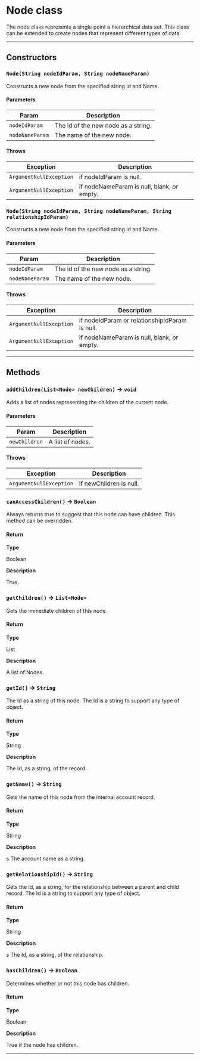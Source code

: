 # Node class

The node class represents a single point a hierarchical data set. This class can be extended to create nodes that represent different types of data.

---
## Constructors
### `Node(String nodeIdParam, String nodeNameParam)`

Constructs a new node from the specified string id and Name.
#### Parameters
|Param|Description|
|-----|-----------|
|`nodeIdParam` |  The id of the new node as a string. |
|`nodeNameParam` |  The name of the new node. |

#### Throws
|Exception|Description|
|---------|-----------|
|`ArgumentNullException` |  if nodeIdParam is null. |
|`ArgumentNullException` |  if nodeNameParam is null, blank, or empty. |

### `Node(String nodeIdParam, String nodeNameParam, String relationshipIdParam)`

Constructs a new node from the specified string id and Name.
#### Parameters
|Param|Description|
|-----|-----------|
|`nodeIdParam` |  The id of the new node as a string. |
|`nodeNameParam` |  The name of the new node. |

#### Throws
|Exception|Description|
|---------|-----------|
|`ArgumentNullException` |  if nodeIdParam or relationshipIdParam is null. |
|`ArgumentNullException` |  if nodeNameParam is null, blank, or empty. |

---
## Methods
### `addChildren(List<Node> newChildren)` → `void`

Adds a list of nodes representing the children of the current node.

#### Parameters
|Param|Description|
|-----|-----------|
|`newChildren` |  A list of nodes. |

#### Throws
|Exception|Description|
|---------|-----------|
|`ArgumentNullException` |  if newChildren is null. |

### `canAccessChildren()` → `Boolean`

Always returns true to suggest that this node can have children. This method can be overridden.

#### Return

**Type**

Boolean

**Description**

True.

### `getChildren()` → `List<Node>`

Gets the immediate children of this node.

#### Return

**Type**

List<Node>

**Description**

A list of Nodes.

### `getId()` → `String`

The Id as a string of this node. The Id is a string to support any type of object.

#### Return

**Type**

String

**Description**

The Id, as a string, of the record.

### `getName()` → `String`

Gets the name of this node from the internal account record.

#### Return

**Type**

String

**Description**

s The account name as a string.

### `getRelationshipId()` → `String`

Gets the Id, as a string, for the relationship between a parent and child record. The Id is a string to support any type of object.

#### Return

**Type**

String

**Description**

s The Id, as a string, of the relationship.

### `hasChildren()` → `Boolean`

Determines whether or not this node has children.

#### Return

**Type**

Boolean

**Description**

True if the node has children.

---
